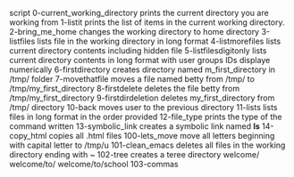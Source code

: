 script 0-current_working_directory prints the current directory you are working from
1-listit prints the list of items in the current working directory.
2-bring_me_home changes the working directory to home directory
3-listfiles lists file in the working directory in long format
4-listmorefiles lists current directory contents including hidden file
5-listfilesdigitonly lists current directory contents in long format with user groups  IDs displaye numerically
6-firstdirectory creates directory named m_first_directory in /tmp/ folder
7-movethatfile moves a file named betty from /tmp/ to /tmp/my_first_directory
8-firstdelete deletes the file betty from /tmp/my_first_directory
9-firstdirdeletion deletes my_first_directory from /tmp/ directory
10-back moves user to the previous directory
11-lists lists files in long format in the order provided
12-file_type prints the type of the command written
13-symbolic_link creates a symbolic link named __ls__
14-copy_html copies all .html files
100-lets_move move all letters beginning with capital letter to /tmp/u
101-clean_emacs deletes all files in the working directory ending with ~
102-tree creates a teree directory welcome/ welcome/to/ welcome/to/school
103-commas
